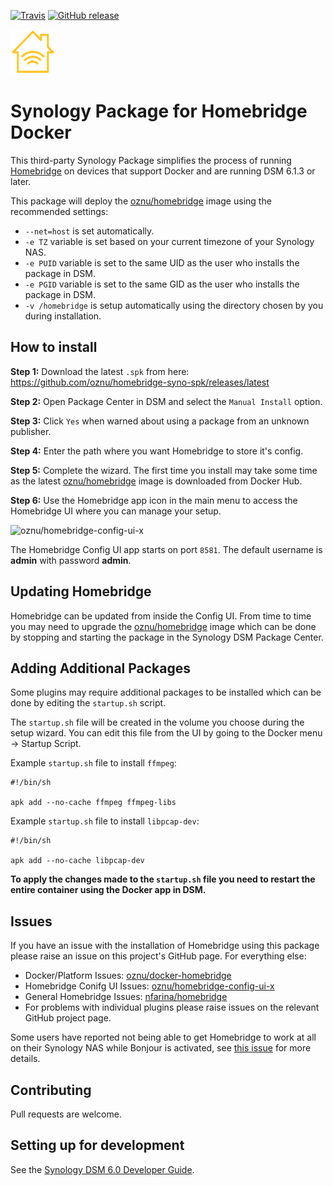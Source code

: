 [![Travis](https://img.shields.io/travis/oznu/homebridge-syno-spk.svg)](https://travis-ci.org/oznu/homebridge-syno-spk) [![GitHub release](https://img.shields.io/github/release/oznu/homebridge-syno-spk.svg)](https://github.com/oznu/homebridge-syno-spk/releases/latest)

![oznu/homebridge-homekit-logo](PACKAGE_ICON.PNG)

# Synology Package for Homebridge Docker

This third-party Synology Package simplifies the process of running [Homebridge](https://github.com/nfarina/homebridge) on devices that support Docker and are running DSM 6.1.3 or later.

This package will deploy the [oznu/homebridge](https://hub.docker.com/r/oznu/homebridge/) image using the recommended settings:

* `--net=host` is set automatically.
* `-e TZ` variable is set based on your current timezone of your Synology NAS.
* `-e PUID` variable is set to the same UID as the user who installs the package in DSM.
* `-e PGID` variable is set to the same GID as the user who installs the package in DSM.
* `-v /homebridge` is setup automatically using the directory chosen by you during installation.

## How to install

**Step 1:** Download the latest `.spk` from here: https://github.com/oznu/homebridge-syno-spk/releases/latest

**Step 2:** Open Package Center in DSM and select the `Manual Install` option.

**Step 3:** Click `Yes` when warned about using a package from an unknown publisher.

**Step 4:** Enter the path where you want Homebridge to store it's config.

**Step 5:** Complete the wizard. The first time you install may take some time as the latest [oznu/homebridge](https://hub.docker.com/r/oznu/homebridge/) image is downloaded from Docker Hub.

**Step 6:** Use the Homebridge app icon in the main menu to access the Homebridge UI where you can manage your setup.

![oznu/homebridge-config-ui-x](https://raw.githubusercontent.com/oznu/homebridge-config-ui-x/master/screenshots/homebridge-config-ui-x-status.png)

The Homebridge Config UI app starts on port `8581`. The default username is **admin** with password **admin**.

## Updating Homebridge

Homebridge can be updated from inside the Config UI. From time to time you may need to upgrade the [oznu/homebridge](https://hub.docker.com/r/oznu/homebridge/) image which can be done by stopping and starting the package in the Synology DSM Package Center.

## Adding Additional Packages

Some plugins may require additional packages to be installed which can be done by editing the `startup.sh` script.

The `startup.sh` file will be created in the volume you choose during the setup wizard. You can edit this file from the UI by going to the Docker menu -> Startup Script.

Example `startup.sh` file to install `ffmpeg`:

```shell
#!/bin/sh

apk add --no-cache ffmpeg ffmpeg-libs
```

Example `startup.sh` file to install `libpcap-dev`:


```shell
#!/bin/sh

apk add --no-cache libpcap-dev
```

**To apply the changes made to the `startup.sh` file you need to restart the entire container using the Docker app in DSM.**

## Issues

If you have an issue with the installation of Homebridge using this package please raise an issue on this project's GitHub page. For everything else:

* Docker/Platform Issues: [oznu/docker-homebridge](https://github.com/oznu/docker-homebridge)
* Homebridge Conifg UI Issues: [oznu/homebridge-config-ui-x](https://github.com/oznu/homebridge-config-ui-x)
* General Homebridge Issues: [nfarina/homebridge](https://github.com/nfarina/homebridge)
* For problems with individual plugins please raise issues on the relevant GitHub project page.

Some users have reported not being able to get Homebridge to work at all on their Synology NAS while Bonjour is activated, see [this issue](https://github.com/oznu/docker-homebridge/issues/35) for more details.

## Contributing

Pull requests are welcome.

## Setting up for development

See the [Synology DSM 6.0 Developer Guide](https://developer.synology.com/developer-guide/index.html).
